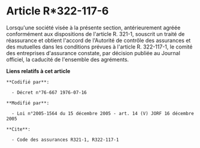 # Article R*322-117-6

Lorsqu'une société visée à la présente section, antérieurement agréée conformément aux dispositions de l'article R. 321-1,
souscrit un traité de réassurance et obtient l'accord de l'Autorité de contrôle des assurances et des mutuelles dans les
conditions prévues à l'article R. 322-117-1, le comité des entreprises d'assurance constate, par décision publiée au Journal
officiel, la caducité de l'ensemble des agréments.

**Liens relatifs à cet article**

	**Codifié par**:

	  - Décret n°76-667 1976-07-16

	**Modifié par**:

	  - Loi n°2005-1564 du 15 décembre 2005 - art. 14 (V) JORF 16 décembre 2005

	**Cite**:

	  - Code des assurances R321-1, R322-117-1
